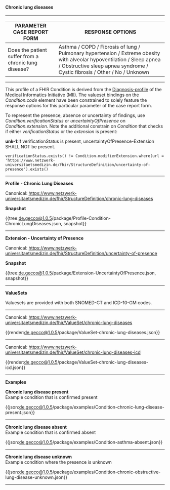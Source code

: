 #### Chronic lung diseases

---

| PARAMETER CASE REPORT FORM | RESPONSE OPTIONS |
|--------------|-----------|
| Does the patient suffer from a chronic lung disease? | Asthma / COPD / Fibrosis of lung / Pulmonary hypertension / Extreme obesity with alveolar hypoventilation / Sleep apnea / Obstructive sleep apnea syndrome / Cystic fibrosis / Other / No / Unknown | 

---

This profile of a FHIR Condition is derived from the [Diagnosis-profile](https://simplifier.net/medizininformatikinitiative-moduldiagnosen/diagnose-duplicate-3) of the Medical Informatics Initiative (MII). The valueset bindings on the *Condition.code* element have been constrained to solely feature the response options for this particular parameter of the case report form. 

To represent the presence, absence or uncertainty of findings, use *Condition.verificationStatus* or *uncertaintyOfPresence* on *Condition.extension*. Note the additional constrain on *Condition* that checks if either *verificationStatus* or the *extension* is present:
<br> 

**unk-1**:If verificationStatus is present, uncertaintyOfPresence-Extension SHALL NOT be present.

`verificationStatus.exists() != Condition.modifierExtension.where(url = 'https://www.netzwerk-universitaetsmedizin.de/fhir/StructureDefinition/uncertainty-of-presence').exists()`

---

**Profile - Chronic Lung Diseases**

Canonical: https://www.netzwerk-universitaetsmedizin.de/fhir/StructureDefinition/chronic-lung-diseases

**Snapshot**

{{tree:de.gecco@1.0.5/package/Profile-Condition-ChronicLungDiseases.json, snapshot}} 

---

**Extension - Uncertainty of Presence**

Canonical: https://www.netzwerk-universitaetsmedizin.de/fhir/StructureDefinition/uncertainty-of-presence

**Snapshot**

{{tree:de.gecco@1.0.5/package/Extension-UncertaintyOfPresence.json, snapshot}}

---

**ValueSets**

Valuesets are provided with both SNOMED-CT and ICD-10-GM codes.

---

Canonical: https://www.netzwerk-universitaetsmedizin.de/fhir/ValueSet/chronic-lung-diseases

{{render:de.gecco@1.0.5/package/ValueSet-chronic-lung-diseases.json}}

---

Canonical: https://www.netzwerk-universitaetsmedizin.de/fhir/ValueSet/chronic-lung-diseases-icd

{{render:de.gecco@1.0.5/package/ValueSet-chronic-lung-diseases-icd.json}}

---

**Examples**

**Chronic lung disease present**
<br>
Example condition that is confirmed present 

{{json:de.gecco@1.0.5/package/examples/Condition-chronic-lung-disease-present.json}}  

---

**Chronic lung disease absent**
<br>
Example condition that is confirmed absent

{{json:de.gecco@1.0.5/package/examples/Condition-asthma-absent.json}}

---

**Chronic lung disease unknown**
<br>
Example condition where the presence is unknown

{{json:de.gecco@1.0.5/package/examples/Condition-chronic-obstructive-lung-disease-unknown.json}}

---